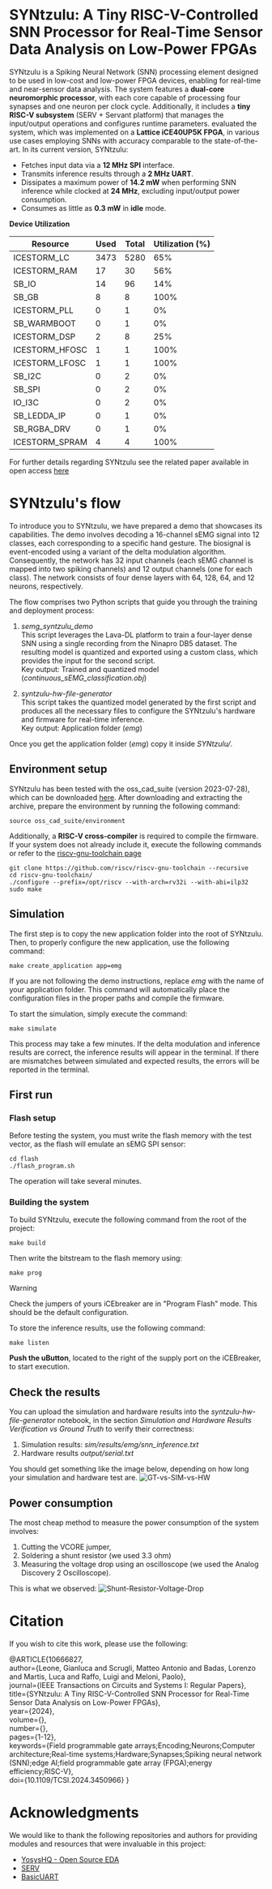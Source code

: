# SYNtzulu: A Tiny RISC-V-Controlled SNN Processor for Real-Time Sensor Data Analysis on Low-Power FPGAs

SYNtzulu is a Spiking Neural Network (SNN) processing element designed to be used in low-cost and low-power FPGA devices, enabling for real-time and near-sensor data analysis. The system features a **dual-core neuromorphic processor**, with each core capable of processing four synapses and one neuron per clock cycle. Additionally, it includes a **tiny RISC-V subsystem** (SERV + Servant platform) that manages the input/output operations and configures runtime parameters.  evaluated the system, which was implemented on a **Lattice iCE40UP5K FPGA**, in various use cases employing SNNs with accuracy comparable to the state-of-the-art. 
In its current version, SYNtzulu: 
- Fetches input data via a **12 MHz SPI** interface.
- Transmits inference results through a **2 MHz UART**.
- Dissipates a maximum power of **14.2 mW** when performing SNN inference while clocked at **24 MHz**, excluding input/output power consumption.
- Consumes as little as **0.3 mW** in **idle** mode.

**Device Utilization**  

| Resource             | Used | Total | Utilization (%) |
|-----------------------|------|-------|----------------|
| ICESTORM_LC          | 3473 | 5280  | 65%             |
| ICESTORM_RAM         | 17   | 30    | 56%             |
| SB_IO                | 14   | 96    | 14%             |
| SB_GB                | 8    | 8     | 100%            |
| ICESTORM_PLL         | 0    | 1     | 0%              |
| SB_WARMBOOT          | 0    | 1     | 0%              |
| ICESTORM_DSP         | 2    | 8     | 25%             |
| ICESTORM_HFOSC       | 1    | 1     | 100%            |
| ICESTORM_LFOSC       | 1    | 1     | 100%            |
| SB_I2C               | 0    | 2     | 0%              |
| SB_SPI               | 0    | 2     | 0%              |
| IO_I3C               | 0    | 2     | 0%              |
| SB_LEDDA_IP          | 0    | 1     | 0%              |
| SB_RGBA_DRV          | 0    | 1     | 0%              |
| ICESTORM_SPRAM       | 4    | 4     | 100%            |


For further details regarding SYNtzulu see the related paper available in open access [here](https://ieeexplore.ieee.org/document/10666827)

# SYNtzulu's flow

To introduce you to SYNtzulu, we have prepared a demo that showcases its capabilities. The demo involves decoding a 16-channel sEMG signal into 12 classes, each corresponding to a specific hand gesture. The biosignal is event-encoded using a variant of the delta modulation algorithm. Consequently, the network has 32 input channels (each sEMG channel is mapped into two spiking channels) and 12 output channels (one for each class). The network consists of four dense layers with 64, 128, 64, and 12 neurons, respectively.

The flow comprises two Python scripts that guide you through the training and deployment process:

1. *semg_syntzulu_demo*\
  This script leverages the Lava-DL platform to train a four-layer dense SNN using a single recording from the Ninapro DB5 dataset. The resulting model is quantized and exported using a custom class, which provides the input for the second script.\
Key output: Trained and quantized model (*continuous_sEMG_classification.obj*)

2. *syntzulu-hw-file-generator*\
  This script takes the quantized model generated by the first script and produces all the necessary files to configure the SYNtzulu's hardware and firmware for real-time inference.\
Key output: Application folder (*emg*)

Once you get the application folder (*emg*) copy it inside *SYNtzulu/*.

## Environment setup
SYNtzulu has been tested with the oss_cad_suite (version 2023-07-28), which can be downloaded [here](https://github.com/YosysHQ/oss-cad-suite-build/releases/tag/2023-07-28).
After downloading and extracting the archive, prepare the environment by running the following command:
```
source oss_cad_suite/environment
```
Additionally, a **RISC-V cross-compiler** is required to compile the firmware. If your system does not already include it, execute the following commands or refer to the [riscv-gnu-toolchain page](https://github.com/riscv-collab/riscv-gnu-toolchain)
```
git clone https://github.com/riscv/riscv-gnu-toolchain --recursive
cd riscv-gnu-toolchain/
./configure --prefix=/opt/riscv --with-arch=rv32i --with-abi=ilp32
sudo make
```

## Simulation
The first step is to copy the new application folder into the root of SYNtzulu.
Then, to properly configure the new application, use the following command:
```
make create_application app=emg
```
If you are not following the demo instructions, replace *emg* with the name of your application folder.
This command will automatically place the configuration files in the proper paths and compile the firmware.

To start the simulation, simply execute the command:
```
make simulate
```
This process may take a few minutes. If the delta modulation and inference results are correct, the inference results will appear in the terminal. If there are mismatches between simulated and expected results, the errors will be reported in the terminal.

## First run

### Flash setup

Before testing the system, you must write the flash memory with the test vector, as the flash will emulate an sEMG SPI sensor:
```
cd flash
./flash_program.sh
```
The operation will take several minutes.

### Building the system

To build SYNtzulu, execute the following command from the root of the project:
```
make build
```

Then write the bitstream to the flash memory using:
```
make prog
```
> [!WARNING]
> Check the jumpers of yours iCEbreaker are in "Program Flash" mode. This should be the default configuration.

To store the inference results, use the following command:
```
make listen
```
**Push the uButton**, located to the right of the supply port on the iCEBreaker, to start execution.

## Check the results

You can upload the simulation and hardware results into the *syntzulu-hw-file-generator* notebook, in the section *Simulation and Hardware Results Verification vs Ground Truth* to verify their correctness:  
1. Simulation results: *sim/results/emg/snn_inference.txt*
2. Hardware results *output/serial.txt*
   
You should get something like the image below, depending on how long your simulation and hardware test are.
![GT-vs-SIM-vs-HW](images/gt-vs-sim-vs-hw.png)

## Power consumption

The most cheap method to measure the power consumption of the system involves:
1. Cutting the VCORE jumper,
2. Soldering a shunt resistor (we used 3.3 ohm)
3. Measuring the voltage drop using an oscilloscope (we used the Analog Discovery 2 Oscilloscope).

This is what we observed: 
![Shunt-Resistor-Voltage-Drop](images/power_profile_24MHz_gating_uart-4M.png)

# Citation

If you wish to cite this work, please use the following: 

@ARTICLE{10666827,  
  author={Leone, Gianluca and Scrugli, Matteo Antonio and Badas, Lorenzo and Martis, Luca and Raffo, Luigi and Meloni, Paolo},  
  journal={IEEE Transactions on Circuits and Systems I: Regular Papers},  
  title={SYNtzulu: A Tiny RISC-V-Controlled SNN Processor for Real-Time Sensor Data Analysis on Low-Power FPGAs},  
  year={2024},  
  volume={},  
  number={},  
  pages={1-12},  
  keywords={Field programmable gate arrays;Encoding;Neurons;Computer architecture;Real-time systems;Hardware;Synapses;Spiking neural network (SNN);edge AI;field programmable gate array (FPGA);energy efficiency;RISC-V},  
  doi={10.1109/TCSI.2024.3450966} }

# Acknowledgments

We would like to thank the following repositories and authors for providing modules and resources that were invaluable in this project:

- [YosysHQ - Open Source EDA](https://github.com/YosysHQ/oss-cad-suite-build)
- [SERV](https://github.com/olofk/serv/tree/main)
- [BasicUART](https://github.com/STjurny/BasicUART)
